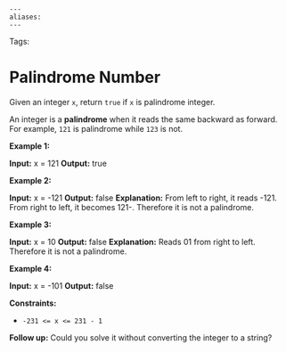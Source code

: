 ```
---
aliases:
---
```

Tags:

# Palindrome Number
Given an integer `x`, return `true` if `x` is palindrome integer.

An integer is a **palindrome** when it reads the same backward as forward. For example, `121` is palindrome while `123` is not.

**Example 1:**

**Input:** x = 121
**Output:** true

**Example 2:**

**Input:** x = -121
**Output:** false
**Explanation:** From left to right, it reads -121. From right to left, it becomes 121-. Therefore it is not a palindrome.

**Example 3:**

**Input:** x = 10
**Output:** false
**Explanation:** Reads 01 from right to left. Therefore it is not a palindrome.

**Example 4:**

**Input:** x = -101
**Output:** false

**Constraints:**

-   `-231 <= x <= 231 - 1`

**Follow up:** Could you solve it without converting the integer to a string?